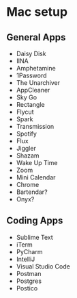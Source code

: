 # Mac setup

## General Apps
* Daisy Disk
* IINA
* Amphetamine
* 1Password
* The Unarchiver
* AppCleaner
* Sky Go
* Rectangle
* Flycut
* Spark
* Transmission
* Spotify
* Flux
* Jiggler
* Shazam
* Wake Up Time
* Zoom
* Mini Calendar
* Chrome
* Bartendar?
* Onyx?

## Coding Apps
* Sublime Text
* iTerm
* PyCharm
* IntelliJ
* Visual Studio Code
* Postman
* Postgres
* Postico
